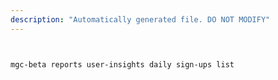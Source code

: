```yaml
---
description: "Automatically generated file. DO NOT MODIFY"
---
```


```bash


mgc-beta reports user-insights daily sign-ups list

```